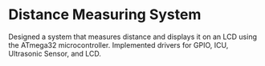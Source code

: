 #  Distance Measuring System
Designed a system that measures distance and displays it on an LCD using the ATmega32 microcontroller. Implemented drivers for GPIO, ICU, Ultrasonic Sensor, and LCD.
